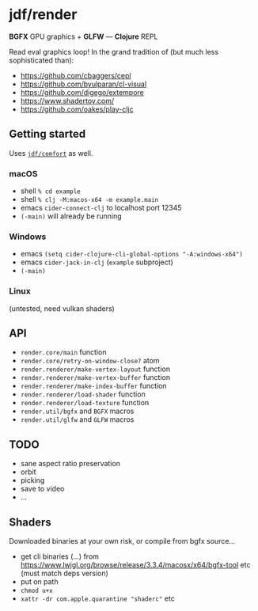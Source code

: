# jdf/render

**BGFX** GPU graphics + **GLFW** &mdash; **Clojure** REPL

Read eval graphics loop! In the grand tradition of (but much less sophisticated than):

- https://github.com/cbaggers/cepl
- https://github.com/byulparan/cl-visual
- https://github.com/digego/extempore
- https://www.shadertoy.com/
- https://github.com/oakes/play-cljc

## Getting started

Uses [`jdf/comfort`](https://github.com/jdf-id-au/comfort) as well.

### macOS

- shell `% cd example`
- shell `% clj -M:macos-x64 -m example.main`
- emacs `cider-connect-clj` to localhost port 12345
- `(-main)` will already be running

### Windows

- emacs `(setq cider-clojure-cli-global-options "-A:windows-x64")`
- emacs `cider-jack-in-clj` (`example` subproject)
- `(-main)`

### Linux

(untested, need vulkan shaders)

## API

- `render.core/main` function
- `render.core/retry-on-window-close?` atom
- `render.renderer/make-vertex-layout` function
- `render.renderer/make-vertex-buffer` function
- `render.renderer/make-index-buffer` function
- `render.renderer/load-shader` function
- `render.renderer/load-texture` function
- `render.util/bgfx` and `BGFX` macros
- `render.util/glfw` and `GLFW` macros

## TODO

- sane aspect ratio preservation
- orbit
- picking
- save to video
- ...

## Shaders

Downloaded binaries at your own risk, or compile from bgfx source...

- get cli binaries (...) from https://www.lwjgl.org/browse/release/3.3.4/macosx/x64/bgfx-tool etc (must match deps version)
- put on path
- `chmod u+x`
- `xattr -dr com.apple.quarantine "shaderc"` etc